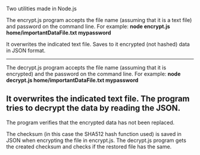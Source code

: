Two utilities made in Node.js

The encrypt.js program accepts the file name (assuming that it is a text file) and password on the command line. For example:
**node encrypt.js home/importantDataFile.txt mypassword**

It overwrites the indicated text file. Saves to it encrypted (not hashed) data in JSON format.

-----
The decrypt.js program accepts the file name (assuming that it is encrypted) and the password on the command line. For example:
**node decrypt.js home/importantDataFile.txt mypassword**

It overwrites the indicated text file. The program tries to decrypt the data by reading the JSON.
-----
The program verifies that the encrypted data has not been replaced.

The checksum (in this case the SHA512 hash function used) is saved in JSON when encrypting the file in encrypt.js. The decrypt.js program gets the created checksum and checks if the restored file has the same.
